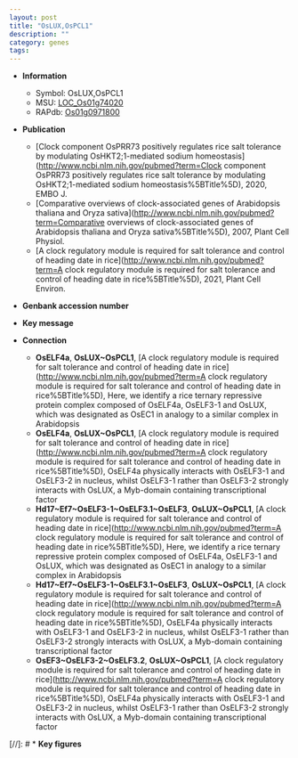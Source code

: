 ```yaml
---
layout: post
title: "OsLUX,OsPCL1"
description: ""
category: genes
tags: 
---
```


* **Information**  
    + Symbol: OsLUX,OsPCL1  
    + MSU: [LOC_Os01g74020](http://rice.uga.edu/cgi-bin/ORF_infopage.cgi?orf=LOC_Os01g74020)  
    + RAPdb: [Os01g0971800](http://rapdb.dna.affrc.go.jp/viewer/gbrowse_details/irgsp1?name=Os01g0971800)  

* **Publication**  
    + [Clock component OsPRR73 positively regulates rice salt tolerance by modulating OsHKT2;1-mediated sodium homeostasis](http://www.ncbi.nlm.nih.gov/pubmed?term=Clock component OsPRR73 positively regulates rice salt tolerance by modulating OsHKT2;1-mediated sodium homeostasis%5BTitle%5D), 2020, EMBO J.
    + [Comparative overviews of clock-associated genes of Arabidopsis thaliana and Oryza sativa](http://www.ncbi.nlm.nih.gov/pubmed?term=Comparative overviews of clock-associated genes of Arabidopsis thaliana and Oryza sativa%5BTitle%5D), 2007, Plant Cell Physiol.
    + [A clock regulatory module is required for salt tolerance and control of heading date in rice](http://www.ncbi.nlm.nih.gov/pubmed?term=A clock regulatory module is required for salt tolerance and control of heading date in rice%5BTitle%5D), 2021, Plant Cell Environ.

* **Genbank accession number**  

* **Key message**  

* **Connection**  
    + __OsELF4a__, __OsLUX~OsPCL1__, [A clock regulatory module is required for salt tolerance and control of heading date in rice](http://www.ncbi.nlm.nih.gov/pubmed?term=A clock regulatory module is required for salt tolerance and control of heading date in rice%5BTitle%5D),  Here, we identify a rice ternary repressive protein complex composed of OsELF4a, OsELF3-1 and OsLUX, which was designated as OsEC1 in analogy to a similar complex in Arabidopsis
    + __OsELF4a__, __OsLUX~OsPCL1__, [A clock regulatory module is required for salt tolerance and control of heading date in rice](http://www.ncbi.nlm.nih.gov/pubmed?term=A clock regulatory module is required for salt tolerance and control of heading date in rice%5BTitle%5D),  OsELF4a physically interacts with OsELF3-1 and OsELF3-2 in nucleus, whilst OsELF3-1 rather than OsELF3-2 strongly interacts with OsLUX, a Myb-domain containing transcriptional factor
    + __Hd17~Ef7~OsELF3-1~OsELF3.1~OsELF3__, __OsLUX~OsPCL1__, [A clock regulatory module is required for salt tolerance and control of heading date in rice](http://www.ncbi.nlm.nih.gov/pubmed?term=A clock regulatory module is required for salt tolerance and control of heading date in rice%5BTitle%5D),  Here, we identify a rice ternary repressive protein complex composed of OsELF4a, OsELF3-1 and OsLUX, which was designated as OsEC1 in analogy to a similar complex in Arabidopsis
    + __Hd17~Ef7~OsELF3-1~OsELF3.1~OsELF3__, __OsLUX~OsPCL1__, [A clock regulatory module is required for salt tolerance and control of heading date in rice](http://www.ncbi.nlm.nih.gov/pubmed?term=A clock regulatory module is required for salt tolerance and control of heading date in rice%5BTitle%5D),  OsELF4a physically interacts with OsELF3-1 and OsELF3-2 in nucleus, whilst OsELF3-1 rather than OsELF3-2 strongly interacts with OsLUX, a Myb-domain containing transcriptional factor
    + __OsEF3~OsELF3-2~OsELF3.2__, __OsLUX~OsPCL1__, [A clock regulatory module is required for salt tolerance and control of heading date in rice](http://www.ncbi.nlm.nih.gov/pubmed?term=A clock regulatory module is required for salt tolerance and control of heading date in rice%5BTitle%5D),  OsELF4a physically interacts with OsELF3-1 and OsELF3-2 in nucleus, whilst OsELF3-1 rather than OsELF3-2 strongly interacts with OsLUX, a Myb-domain containing transcriptional factor

[//]: # * **Key figures**  


